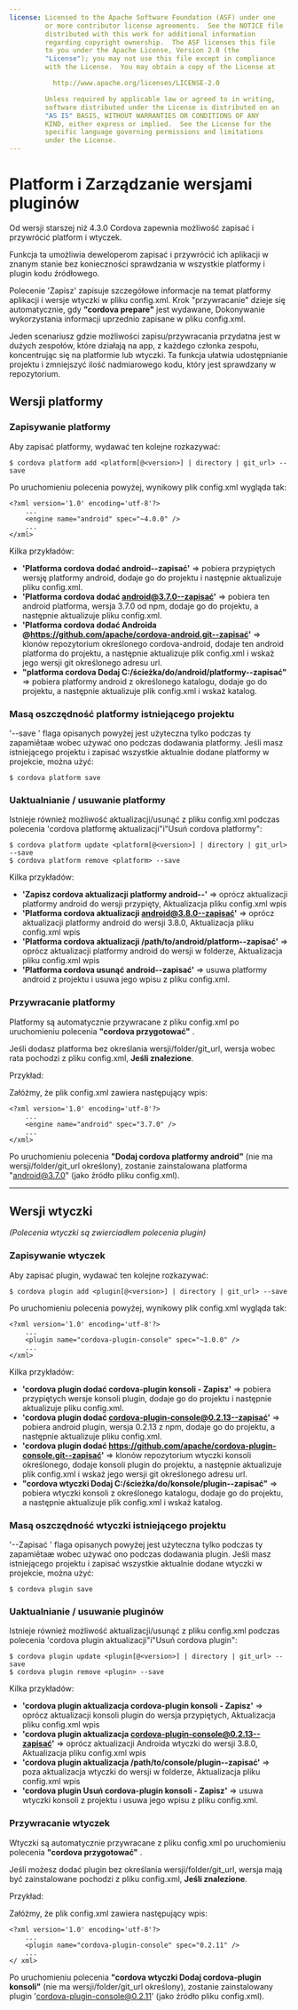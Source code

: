 ```yaml
---
license: Licensed to the Apache Software Foundation (ASF) under one
         or more contributor license agreements.  See the NOTICE file
         distributed with this work for additional information
         regarding copyright ownership.  The ASF licenses this file
         to you under the Apache License, Version 2.0 (the
         "License"); you may not use this file except in compliance
         with the License.  You may obtain a copy of the License at

           http://www.apache.org/licenses/LICENSE-2.0

         Unless required by applicable law or agreed to in writing,
         software distributed under the License is distributed on an
         "AS IS" BASIS, WITHOUT WARRANTIES OR CONDITIONS OF ANY
         KIND, either express or implied.  See the License for the
         specific language governing permissions and limitations
         under the License.
---
```


# Platform i Zarządzanie wersjami pluginów

Od wersji starszej niż 4.3.0 Cordova zapewnia możliwość zapisać i przywrócić platform i wtyczek.

Funkcja ta umożliwia deweloperom zapisać i przywrócić ich aplikacji w znanym stanie bez konieczności sprawdzania w wszystkie platformy i plugin kodu źródłowego.

Polecenie 'Zapisz' zapisuje szczegółowe informacje na temat platformy aplikacji i wersje wtyczki w pliku config.xml. Krok "przywracanie" dzieje się automatycznie, gdy **"cordova prepare"** jest wydawane, Dokonywanie wykorzystania informacji uprzednio zapisane w pliku config.xml.

Jeden scenariusz gdzie możliwości zapisu/przywracania przydatna jest w dużych zespołów, które działają na app, z każdego członka zespołu, koncentrując się na platformie lub wtyczki. Ta funkcja ułatwia udostępnianie projektu i zmniejszyć ilość nadmiarowego kodu, który jest sprawdzany w repozytorium.

## Wersji platformy

### Zapisywanie platformy

Aby zapisać platformy, wydawać ten kolejne rozkazywać:

    $ cordova platform add <platform[@<version>] | directory | git_url> --save
    

Po uruchomieniu polecenia powyżej, wynikowy plik config.xml wygląda tak:

    <?xml version='1.0' encoding='utf-8'?>
        ...
        <engine name="android" spec="~4.0.0" />
        ...
    </xml>
    

Kilka przykładów:

  * **'Platforma cordova dodać android--zapisać'** => pobiera przypiętych wersję platformy android, dodaje go do projektu i następnie aktualizuje pliku config.xml.
  * **'Platforma cordova dodać android@3.7.0--zapisać'** => pobiera ten android platforma, wersja 3.7.0 od npm, dodaje go do projektu, a następnie aktualizuje pliku config.xml.
  * **'Platforma cordova dodać Androida @https://github.com/apache/cordova-android.git--zapisać'** => klonów repozytorium określonego cordova-android, dodaje ten android platforma do projektu, a następnie aktualizuje plik config.xml i wskaż jego wersji git określonego adresu url.
  * **"platforma cordova Dodaj C:/ścieżka/do/android/platformy--zapisać"** => pobiera platformy android z określonego katalogu, dodaje go do projektu, a następnie aktualizuje plik config.xml i wskaż katalog.

### Masą oszczędność platformy istniejącego projektu

'--save ' flaga opisanych powyżej jest użyteczna tylko podczas ty zapamiêtaæ wobec używać ono podczas dodawania platformy. Jeśli masz istniejącego projektu i zapisać wszystkie aktualnie dodane platformy w projekcie, można użyć:

    $ cordova platform save
    

### Uaktualnianie / usuwanie platformy

Istnieje również możliwość aktualizacji/usunąć z pliku config.xml podczas polecenia 'cordova platformę aktualizacji"i"Usuń cordova platformy":

    $ cordova platform update <platform[@<version>] | directory | git_url> --save
    $ cordova platform remove <platform> --save
    

Kilka przykładów:

  * **'Zapisz cordova aktualizacji platformy android--'** => oprócz aktualizacji platformy android do wersji przypięty, Aktualizacja pliku config.xml wpis
  * **'Platforma cordova aktualizacji android@3.8.0--zapisać'** => oprócz aktualizacji platformy android do wersji 3.8.0, Aktualizacja pliku config.xml wpis
  * **'Platforma cordova aktualizacji /path/to/android/platform--zapisać'** => oprócz aktualizacji platformy android do wersji w folderze, Aktualizacja pliku config.xml wpis
  * **'Platforma cordova usunąć android--zapisać'** => usuwa platformy android z projektu i usuwa jego wpisu z pliku config.xml.

### Przywracanie platformy

Platformy są automatycznie przywracane z pliku config.xml po uruchomieniu polecenia **"cordova przygotować"** .

Jeśli dodasz platforma bez określania wersji/folder/git_url, wersja wobec rata pochodzi z pliku config.xml, **Jeśli znalezione**.

Przykład:

Załóżmy, że plik config.xml zawiera następujący wpis:

    <?xml version='1.0' encoding='utf-8'?>
        ...
        <engine name="android" spec="3.7.0" />
        ...
    </xml>
    

Po uruchomieniu polecenia **"Dodaj cordova platformy android"** (nie ma wersji/folder/git_url określony), zostanie zainstalowana platforma "android@3.7.0" (jako źródło pliku config.xml).

* * *

## Wersji wtyczki

*(Polecenia wtyczki są zwierciadłem polecenia plugin)*

### Zapisywanie wtyczek

Aby zapisać plugin, wydawać ten kolejne rozkazywać:

    $ cordova plugin add <plugin[@<version>] | directory | git_url> --save
    

Po uruchomieniu polecenia powyżej, wynikowy plik config.xml wygląda tak:

    <?xml version='1.0' encoding='utf-8'?>
        ...
        <plugin name="cordova-plugin-console" spec="~1.0.0" />
        ...
    </xml>
    

Kilka przykładów:

  * **'cordova plugin dodać cordova-plugin konsoli - Zapisz'** => pobiera przypiętych wersje konsoli plugin, dodaje go do projektu i następnie aktualizuje pliku config.xml.
  * **'cordova plugin dodać cordova-plugin-console@0.2.13--zapisać'** => pobiera android plugin, wersja 0.2.13 z npm, dodaje go do projektu, a następnie aktualizuje pliku config.xml.
  * **'cordova plugin dodać https://github.com/apache/cordova-plugin-console.git--zapisać'** => klonów repozytorium wtyczki konsoli określonego, dodaje konsoli plugin do projektu, a następnie aktualizuje plik config.xml i wskaż jego wersji git określonego adresu url.
  * **"cordova wtyczki Dodaj C:/ścieżka/do/konsole/plugin--zapisać"** => pobiera wtyczki konsoli z określonego katalogu, dodaje go do projektu, a następnie aktualizuje plik config.xml i wskaż katalog.

### Masą oszczędność wtyczki istniejącego projektu

'--Zapisać ' flaga opisanych powyżej jest użyteczna tylko podczas ty zapamiêtaæ wobec używać ono podczas dodawania plugin. Jeśli masz istniejącego projektu i zapisać wszystkie aktualnie dodane wtyczki w projekcie, można użyć:

    $ cordova plugin save
    

### Uaktualnianie / usuwanie pluginów

Istnieje również możliwość aktualizacji/usunąć z pliku config.xml podczas polecenia 'cordova plugin aktualizacji"i"Usuń cordova plugin":

    $ cordova plugin update <plugin[@<version>] | directory | git_url> --save
    $ cordova plugin remove <plugin> --save
    

Kilka przykładów:

  * **'cordova plugin aktualizacja cordova-plugin konsoli - Zapisz'** => oprócz aktualizacji konsoli plugin do wersja przypiętych, Aktualizacja pliku config.xml wpis
  * **'cordova plugin aktualizacja cordova-plugin-console@0.2.13--zapisać'** => oprócz aktualizacji Androida wtyczki do wersji 3.8.0, Aktualizacja pliku config.xml wpis
  * **'cordova plugin aktualizacja /path/to/console/plugin--zapisać'** => poza aktualizacja wtyczki do wersji w folderze, Aktualizacja pliku config.xml wpis
  * **'cordova plugin Usuń cordova-plugin konsoli - Zapisz'** => usuwa wtyczki konsoli z projektu i usuwa jego wpisu z pliku config.xml.

### Przywracanie wtyczek

Wtyczki są automatycznie przywracane z pliku config.xml po uruchomieniu polecenia **"cordova przygotować"** .

Jeśli możesz dodać plugin bez określania wersji/folder/git_url, wersja mają być zainstalowane pochodzi z pliku config.xml, **Jeśli znalezione**.

Przykład:

Załóżmy, że plik config.xml zawiera następujący wpis:

    <?xml version='1.0' encoding='utf-8'?>
        ...
        <plugin name="cordova-plugin-console" spec="0.2.11" />
        ...
    </ xml>
    

Po uruchomieniu polecenia **"cordova wtyczki Dodaj cordova-plugin konsoli"** (nie ma wersji/folder/git_url określony), zostanie zainstalowany plugin 'cordova-plugin-console@0.2.11' (jako źródło pliku config.xml).